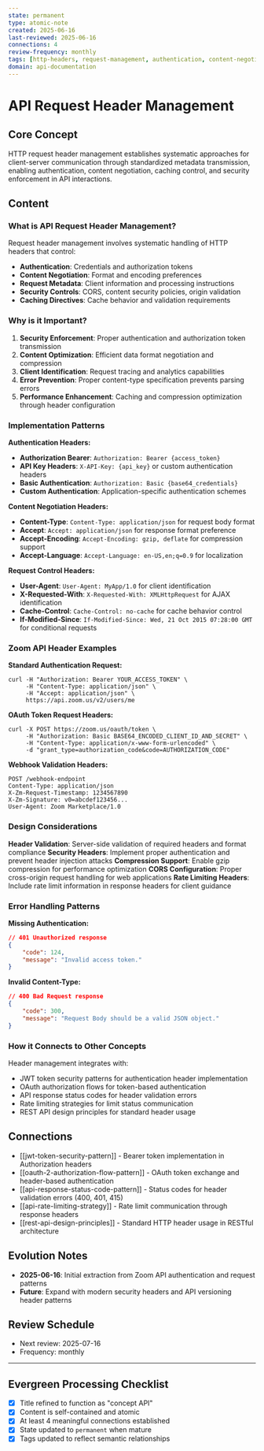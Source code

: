 ```yaml
---
state: permanent
type: atomic-note
created: 2025-06-16
last-reviewed: 2025-06-16
connections: 4
review-frequency: monthly
tags: [http-headers, request-management, authentication, content-negotiation, api-security]
domain: api-documentation
---
```

# API Request Header Management

## Core Concept

HTTP request header management establishes systematic approaches for client-server communication through standardized metadata transmission, enabling authentication, content negotiation, caching control, and security enforcement in API interactions.

## Content

### What is API Request Header Management?

Request header management involves systematic handling of HTTP headers that control:
- **Authentication**: Credentials and authorization tokens
- **Content Negotiation**: Format and encoding preferences  
- **Request Metadata**: Client information and processing instructions
- **Security Controls**: CORS, content security policies, origin validation
- **Caching Directives**: Cache behavior and validation requirements

### Why is it Important?

1. **Security Enforcement**: Proper authentication and authorization token transmission
2. **Content Optimization**: Efficient data format negotiation and compression
3. **Client Identification**: Request tracing and analytics capabilities
4. **Error Prevention**: Proper content-type specification prevents parsing errors
5. **Performance Enhancement**: Caching and compression optimization through header configuration

### Implementation Patterns

**Authentication Headers:**
- **Authorization Bearer**: `Authorization: Bearer {access_token}`
- **API Key Headers**: `X-API-Key: {api_key}` or custom authentication headers
- **Basic Authentication**: `Authorization: Basic {base64_credentials}`
- **Custom Authentication**: Application-specific authentication schemes

**Content Negotiation Headers:**
- **Content-Type**: `Content-Type: application/json` for request body format
- **Accept**: `Accept: application/json` for response format preference
- **Accept-Encoding**: `Accept-Encoding: gzip, deflate` for compression support
- **Accept-Language**: `Accept-Language: en-US,en;q=0.9` for localization

**Request Control Headers:**
- **User-Agent**: `User-Agent: MyApp/1.0` for client identification
- **X-Requested-With**: `X-Requested-With: XMLHttpRequest` for AJAX identification
- **Cache-Control**: `Cache-Control: no-cache` for cache behavior control
- **If-Modified-Since**: `If-Modified-Since: Wed, 21 Oct 2015 07:28:00 GMT` for conditional requests

### Zoom API Header Examples

**Standard Authentication Request:**
```curl
curl -H "Authorization: Bearer YOUR_ACCESS_TOKEN" \
     -H "Content-Type: application/json" \
     -H "Accept: application/json" \
     https://api.zoom.us/v2/users/me
```

**OAuth Token Request Headers:**
```curl
curl -X POST https://zoom.us/oauth/token \
     -H "Authorization: Basic BASE64_ENCODED_CLIENT_ID_AND_SECRET" \
     -H "Content-Type: application/x-www-form-urlencoded" \
     -d "grant_type=authorization_code&code=AUTHORIZATION_CODE"
```

**Webhook Validation Headers:**
```http
POST /webhook-endpoint
Content-Type: application/json
X-Zm-Request-Timestamp: 1234567890
X-Zm-Signature: v0=abcdef123456...
User-Agent: Zoom Marketplace/1.0
```

### Design Considerations

**Header Validation**: Server-side validation of required headers and format compliance
**Security Headers**: Implement proper authentication and prevent header injection attacks
**Compression Support**: Enable gzip compression for performance optimization
**CORS Configuration**: Proper cross-origin request handling for web applications
**Rate Limiting Headers**: Include rate limit information in response headers for client guidance

### Error Handling Patterns

**Missing Authentication:**
```json
// 401 Unauthorized response
{
    "code": 124,
    "message": "Invalid access token."
}
```

**Invalid Content-Type:**
```json
// 400 Bad Request response
{
    "code": 300,
    "message": "Request Body should be a valid JSON object."
}
```

### How it Connects to Other Concepts

Header management integrates with:
- JWT token security patterns for authentication header implementation
- OAuth authorization flows for token-based authentication
- API response status codes for header validation errors
- Rate limiting strategies for limit status communication
- REST API design principles for standard header usage

## Connections

- [[jwt-token-security-pattern]] - Bearer token implementation in Authorization headers
- [[oauth-2-authorization-flow-pattern]] - OAuth token exchange and header-based authentication
- [[api-response-status-code-pattern]] - Status codes for header validation errors (400, 401, 415)
- [[api-rate-limiting-strategy]] - Rate limit communication through response headers
- [[rest-api-design-principles]] - Standard HTTP header usage in RESTful architecture

## Evolution Notes

- **2025-06-16**: Initial extraction from Zoom API authentication and request patterns
- **Future**: Expand with modern security headers and API versioning header patterns

## Review Schedule

- Next review: 2025-07-16
- Frequency: monthly

---

## Evergreen Processing Checklist

- [x] Title refined to function as "concept API"
- [x] Content is self-contained and atomic
- [x] At least 4 meaningful connections established
- [x] State updated to `permanent` when mature
- [x] Tags updated to reflect semantic relationships